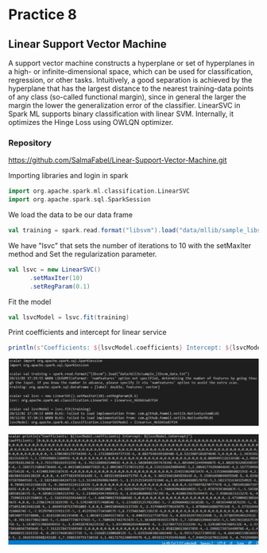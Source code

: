 # Practice 8

## Linear Support Vector Machine

A support vector machine constructs a hyperplane or set of hyperplanes in a high- or infinite-dimensional space, which can be used for classification, regression, or other tasks. Intuitively, a good separation is achieved by the hyperplane that has the largest distance to the nearest training-data points of any class (so-called functional margin), since in general the larger the margin the lower the generalization error of the classifier. LinearSVC in Spark ML supports binary classification with linear SVM. Internally, it optimizes the Hinge Loss using OWLQN optimizer.

### Repository

https://github.com/SalmaFabel/Linear-Support-Vector-Machine.git

Importing libraries and login in spark

```scala
import org.apache.spark.ml.classification.LinearSVC
import org.apache.spark.sql.SparkSession
```

We load the data to be our data frame

```scala
val training = spark.read.format("libsvm").load("data/mllib/sample_libsvm_data.txt")
```

We have "lsvc" that sets the number of iterations to 10 with the setMaxIter method and Set the regularization parameter.

```scala
val lsvc = new LinearSVC()
      .setMaxIter(10)
      .setRegParam(0.1)
```

Fit the model

```scala
val lsvcModel = lsvc.fit(training)
```

Print coefficients and intercept for linear service

```scala
println(s"Coefficients: ${lsvcModel.coefficients} Intercept: ${lsvcModel.intercept}")
```

![ScreenShot](https://github.com/SalmaFabel/IMG/blob/main/Linear%20Support%20Vector%20Machine1.PNG)

![ScreenShot](https://github.com/SalmaFabel/IMG/blob/main/Linear%20Support%20Vector%20Machine2.PNG)



